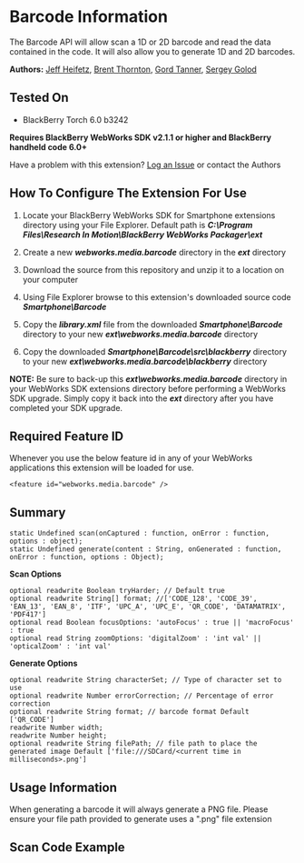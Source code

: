 # Barcode Information
The Barcode API will allow scan a 1D or 2D barcode and read the data contained in the code.  It will also allow you to generate 1D and 2D barcodes.

**Authors:** [Jeff Heifetz](https://github.com/jeffheifetz), [Brent Thornton](https://github.com/bthornton32), [Gord Tanner](https://github.com/gtanner), [Sergey Golod](https://github.com/tohman)

## Tested On

* BlackBerry Torch 6.0 b3242

**Requires BlackBerry WebWorks SDK v2.1.1 or higher and BlackBerry handheld code 6.0+**

Have a problem with this extension?  [Log an Issue](https://github.com/blackberry/WebWorks-Community-APIs/issues) or contact the Authors

## How To Configure The Extension For Use

1. Locate your BlackBerry WebWorks SDK for Smartphone extensions directory using your File Explorer.  Default path is _**C:\Program Files\Research In Motion\BlackBerry WebWorks Packager\ext**_

2. Create a new _**webworks.media.barcode**_ directory in the _**ext**_ directory

3. Download the source from this repository and unzip it to a location on your computer

4. Using File Explorer browse to this extension's downloaded source code _**Smartphone\Barcode**_

5. Copy the _**library.xml**_ file from the downloaded _**Smartphone\Barcode**_ directory to your new _**ext\webworks.media.barcode**_ directory

6. Copy the downloaded _**Smartphone\Barcode\src\blackberry**_ directory to your new _**ext\webworks.media.barcode\blackberry**_ directory

**NOTE:** Be sure to back-up this _**ext\webworks.media.barcode**_ directory in your WebWorks SDK extensions directory before performing a WebWorks SDK upgrade. Simply copy it back into the _**ext**_ directory after you have completed your SDK upgrade.

## Required Feature ID
Whenever you use the below feature id in any of your WebWorks applications this extension will be loaded for use.

    <feature id="webworks.media.barcode" />

## Summary

    static Undefined scan(onCaptured : function, onError : function, options : object);
    static Undefined generate(content : String, onGenerated : function, onError : function, options : Object);
	
**Scan Options**

    optional readwrite Boolean tryHarder; // Default true
	optional readwrite String[] format; //['CODE_128', 'CODE_39', 'EAN_13', 'EAN_8', 'ITF', 'UPC_A', 'UPC_E', 'QR_CODE', 'DATAMATRIX', 'PDF417']
	optional read Boolean focusOptions: 'autoFocus' : true || 'macroFocus' : true
	optional read String zoomOptions: 'digitalZoom' : 'int val' || 'opticalZoom' : 'int val'
	
**Generate Options**

    optional readwrite String characterSet; // Type of character set to use 
	optional readwrite Number errorCorrection; // Percentage of error correction
	optional readwrite String format; // barcode format Default ['QR_CODE']
	readwrite Number width; 
	readwrite Number height;
	optional readwrite String filePath; // file path to place the generated image Default ['file:///SDCard/<current time in milliseconds>.png']

	
## Usage Information

When generating a barcode it will always generate a PNG file.  Please ensure your file path provided to generate uses a ".png" file extension

## Scan Code Example

<html>
	<head>
		<meta name="viewport" id="viewport" content="height=device-height,width=device-width,user-scalable=no" />
		<script type="text/javascript" >
			function onCaptured(value) {
				alert(value);
			}

			function onError(error) {
				alert('Exception: ' + error.message + ' : ' + error.code);
			}

			// Scans QR codes and Barcodes 5,6,7
			function doScan() {
				// default format = all
				/*
				 * using the following formats will result in the default format. Choose the formats you are most interested in to speed up
				 * the detection time of the barcode you are trying to decode
				 * 'formats' : ['CODE_128', 'CODE_39', 'EAN_13', 'EAN_8', 'ITF', 'UPC_A', 'UPC_E', 'QR_CODE', 'DATAMATRIX', 'PDF417']
				 */ 
				var options = {
					'tryHarder' : true,
					'formats' : ['DATAMATRIX', 'QR_CODE']
				};
				var focusOptions = {
					'autoFocus' : true,
					'macroFocus' : true					
				};
				/*
				 * You can use the following zoom options
				 * 'digitalZoom' : '100'
				 * 'opticalZoom' : '100'
				 * where 100 is the default zoom. 1x = 100, 2x = 200. You must provide a value within the zoom range otherwise this will fail
				 * opticalZoom is not widely available on most devices so it is not provided in this sample.
				 */ 
				var zoomOptions = {
					'digitalZoom' : '100'
				};
				try {
					webworks.media.barcode.scan(onCaptured, onError, options, focusOptions, zoomOptions);
				} catch(e) {
					alert("Error: " + e);
				}
			}
		</script>
	</head>
	<body >
		<button onclick="doScan()">
			Scan Code
		</button>
	</body>
</html>

## Generate Code Example

    <html>
      <head>
        <meta name="viewport" id="viewport" content="height=device-height,width=device-width,user-scalable=no" />
        <script type="text/javascript" >
		
	      // Generates an image based on the file extension for the filePath
		    function generateBarcode() {
		        // default codeType = qr
		        // default errorCorrectio = 50
		        var options = { 'format' : 'QR_CODE', /*required*/
		                    'width' : 50, /*required*/
		                    'height' : 50, /*required*/
		                    'filePath' : 'file:///SDCard/lkajsl.png' /*required*/
		                     }
		        try{
		            webworks.media.barcode.generate("1234567890123", onGenerated, onError, options);
		        }catch(e){
		            alert("Error: " + e);
		        }
    }
		 
		 function onError(error) {
			alert('Exception: ' + error.message + ' : ' + error.code);
		 }
		 
		 function onGenerated(filePath) {
		    alert('code generated here:' + filePath);
		
		    // do upload, display, delete.. whatever..
	     }
		 
        </script>
      </head>
      <body >
    	<button onclick="generateBarCode()">Generate Code</button>
      </body>
    </html>

